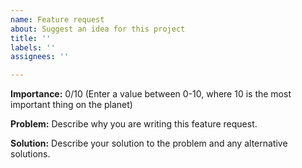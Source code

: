 ```yaml
---
name: Feature request
about: Suggest an idea for this project
title: ''
labels: ''
assignees: ''

---
```


**Importance:** 0/10 (Enter a value between 0-10, where 10 is the most important thing on the planet)

**Problem:**
Describe why you are writing this feature request.

**Solution:**
Describe your solution to the problem and any alternative solutions.
